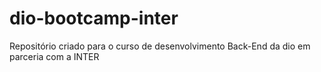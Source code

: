 # dio-bootcamp-inter
Repositório criado para o curso de desenvolvimento Back-End da dio em parceria com a INTER
